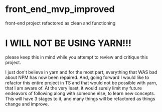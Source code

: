 # front_end_mvp_improved

front-end project refactored as clean and functioning

# I WILL NOT BE USING YARN!!!

please keep this in mind while you attempt to review and critique this project.

I just don't believe in yarn and for the most part, everything that WAS bad about NPM has now been repaired.
And, going forward I would like to refactor this entire project in TS and that would not be possible with yarn,
that I am aware of. At the very least, it would surely limit my future endeavors of following along with someone
else, to learn new concepts.
This will have 3 stages to it, and many things will be refactored as things change and improve.
